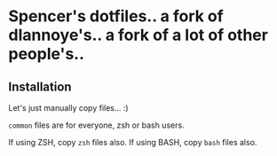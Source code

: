 # Spencer's dotfiles.. a fork of dlannoye's.. a fork of a lot of other people's..

## Installation

Let's just manually copy files... :)

`common` files are for everyone, zsh or bash users.

If using ZSH, copy `zsh` files also.
If using BASH, copy `bash` files also.
